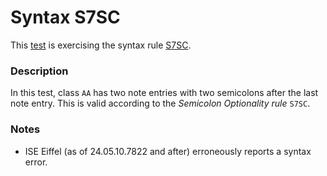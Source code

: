 # Syntax S7SC

This [test](.) is exercising the syntax rule [S7SC](../Readme.md).

### Description

In this test, class `AA` has two note entries with two semicolons after the last note entry. This is valid according to the *Semicolon Optionality rule* `S7SC`.

### Notes

* ISE Eiffel (as of 24.05.10.7822 and after) erroneously reports a syntax error.
